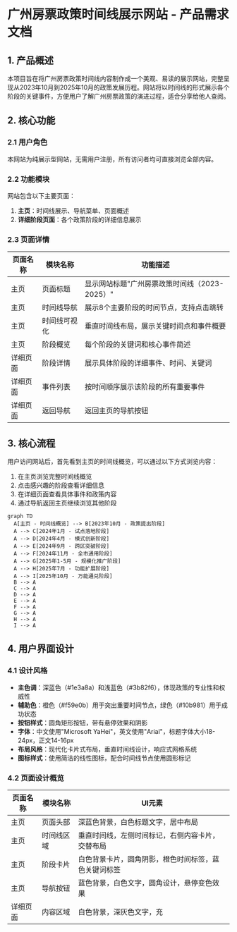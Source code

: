 # 广州房票政策时间线展示网站 - 产品需求文档

## 1. 产品概述
本项目旨在将广州房票政策时间线内容制作成一个美观、易读的展示网站，完整呈现从2023年10月到2025年10月的政策发展历程。网站将以时间线的形式展示各个阶段的关键事件，方便用户了解广州房票政策的演进过程，适合分享给他人查阅。

## 2. 核心功能

### 2.1 用户角色
本网站为纯展示型网站，无需用户注册，所有访问者均可直接浏览全部内容。

### 2.2 功能模块
网站包含以下主要页面：
1. **主页**：时间线展示、导航菜单、页面概述
2. **详细阶段页面**：各个政策阶段的详细信息展示

### 2.3 页面详情

| 页面名称 | 模块名称 | 功能描述 |
|---------|---------|---------|
| 主页 | 页面标题 | 显示网站标题"广州房票政策时间线（2023-2025）" |
| 主页 | 时间线导航 | 展示8个主要阶段的时间节点，支持点击跳转 |
| 主页 | 时间线可视化 | 垂直时间线布局，展示关键时间点和事件概要 |
| 主页 | 阶段概览 | 每个阶段的关键词和核心事件简述 |
| 详细页面 | 阶段详情 | 展示具体阶段的详细事件、时间、关键词 |
| 详细页面 | 事件列表 | 按时间顺序展示该阶段的所有重要事件 |
| 详细页面 | 返回导航 | 返回主页的导航按钮 |

## 3. 核心流程
用户访问网站后，首先看到主页的时间线概览，可以通过以下方式浏览内容：
1. 在主页浏览完整时间线概览
2. 点击感兴趣的阶段查看详细信息
3. 在详细页面查看具体事件和政策内容
4. 通过导航返回主页继续浏览其他阶段

```mermaid
graph TD
  A[主页 - 时间线概览] --> B[2023年10月 - 政策提出阶段]
  A --> C[2024年1月 - 试点落地阶段]
  A --> D[2024年4月 - 模式创新阶段]
  A --> E[2024年9月 - 跨区突破阶段]
  A --> F[2024年11月 - 全市通用阶段]
  A --> G[2025年1-5月 - 规模化推广阶段]
  A --> H[2025年7月 - 功能扩展阶段]
  A --> I[2025年10月 - 万能通兑阶段]
  B --> A
  C --> A
  D --> A
  E --> A
  F --> A
  G --> A
  H --> A
  I --> A
```

## 4. 用户界面设计

### 4.1 设计风格
- **主色调**：深蓝色（#1e3a8a）和浅蓝色（#3b82f6），体现政策的专业性和权威性
- **辅助色**：橙色（#f59e0b）用于突出重要时间节点，绿色（#10b981）用于成功状态
- **按钮样式**：圆角矩形按钮，带有悬停效果和阴影
- **字体**：中文使用"Microsoft YaHei"，英文使用"Arial"，标题字体大小18-24px，正文14-16px
- **布局风格**：现代化卡片式布局，垂直时间线设计，响应式网格系统
- **图标样式**：使用简洁的线性图标，配合时间线节点使用圆形标记

### 4.2 页面设计概览

| 页面名称 | 模块名称 | UI元素 |
|---------|---------|--------|
| 主页 | 页面头部 | 深蓝色背景，白色标题文字，居中布局 |
| 主页 | 时间线区域 | 垂直时间线，左侧时间标记，右侧内容卡片，交替布局 |
| 主页 | 阶段卡片 | 白色背景卡片，圆角阴影，橙色时间标签，蓝色关键词标签 |
| 主页 | 导航按钮 | 蓝色背景，白色文字，圆角设计，悬停变色效果 |
| 详细页面 | 内容区域 | 白色背景，深灰色文字，充